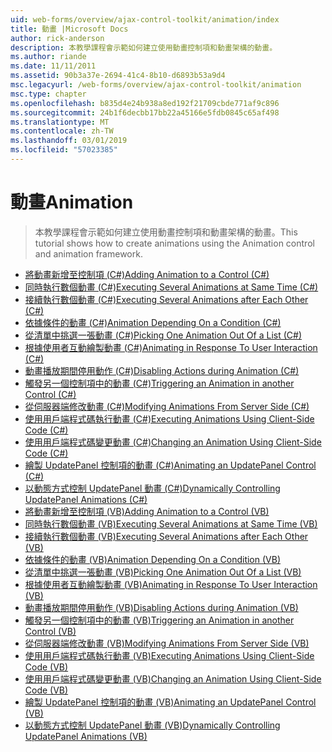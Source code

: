 ```yaml
---
uid: web-forms/overview/ajax-control-toolkit/animation/index
title: 動畫 |Microsoft Docs
author: rick-anderson
description: 本教學課程會示範如何建立使用動畫控制項和動畫架構的動畫。
ms.author: riande
ms.date: 11/11/2011
ms.assetid: 90b3a37e-2694-41c4-8b10-d6893b53a9d4
msc.legacyurl: /web-forms/overview/ajax-control-toolkit/animation
msc.type: chapter
ms.openlocfilehash: b835d4e24b938a8ed192f21709cbde771af9c896
ms.sourcegitcommit: 24b1f6decbb17bb22a45166e5fdb0845c65af498
ms.translationtype: MT
ms.contentlocale: zh-TW
ms.lasthandoff: 03/01/2019
ms.locfileid: "57023385"
---
```

<a name="animation"></a><span data-ttu-id="85051-103">動畫</span><span class="sxs-lookup"><span data-stu-id="85051-103">Animation</span></span>
====================
> <span data-ttu-id="85051-104">本教學課程會示範如何建立使用動畫控制項和動畫架構的動畫。</span><span class="sxs-lookup"><span data-stu-id="85051-104">This tutorial shows how to create animations using the Animation control and animation framework.</span></span>


- [<span data-ttu-id="85051-105">將動畫新增至控制項 (C#)</span><span class="sxs-lookup"><span data-stu-id="85051-105">Adding Animation to a Control (C#)</span></span>](adding-animation-to-a-control-cs.md)
- [<span data-ttu-id="85051-106">同時執行數個動畫 (C#)</span><span class="sxs-lookup"><span data-stu-id="85051-106">Executing Several Animations at Same Time (C#)</span></span>](executing-several-animations-at-the-same-time-cs.md)
- [<span data-ttu-id="85051-107">接續執行數個動畫 (C#)</span><span class="sxs-lookup"><span data-stu-id="85051-107">Executing Several Animations after Each Other (C#)</span></span>](executing-several-animations-after-each-other-cs.md)
- [<span data-ttu-id="85051-108">依據條件的動畫 (C#)</span><span class="sxs-lookup"><span data-stu-id="85051-108">Animation Depending On a Condition (C#)</span></span>](animation-depending-on-a-condition-cs.md)
- [<span data-ttu-id="85051-109">從清單中挑選一張動畫 (C#)</span><span class="sxs-lookup"><span data-stu-id="85051-109">Picking One Animation Out Of a List (C#)</span></span>](picking-one-animation-out-of-a-list-cs.md)
- [<span data-ttu-id="85051-110">根據使用者互動繪製動畫 (C#)</span><span class="sxs-lookup"><span data-stu-id="85051-110">Animating in Response To User Interaction (C#)</span></span>](animating-in-response-to-user-interaction-cs.md)
- [<span data-ttu-id="85051-111">動畫播放期間停用動作 (C#)</span><span class="sxs-lookup"><span data-stu-id="85051-111">Disabling Actions during Animation (C#)</span></span>](disabling-actions-during-animation-cs.md)
- [<span data-ttu-id="85051-112">觸發另一個控制項中的動畫 (C#)</span><span class="sxs-lookup"><span data-stu-id="85051-112">Triggering an Animation in another Control (C#)</span></span>](triggering-an-animation-in-another-control-cs.md)
- [<span data-ttu-id="85051-113">從伺服器端修改動畫 (C#)</span><span class="sxs-lookup"><span data-stu-id="85051-113">Modifying Animations From Server Side (C#)</span></span>](modifying-animations-from-the-server-side-cs.md)
- [<span data-ttu-id="85051-114">使用用戶端程式碼執行動畫 (C#)</span><span class="sxs-lookup"><span data-stu-id="85051-114">Executing Animations Using Client-Side Code (C#)</span></span>](executing-animations-using-client-side-code-cs.md)
- [<span data-ttu-id="85051-115">使用用戶端程式碼變更動畫 (C#)</span><span class="sxs-lookup"><span data-stu-id="85051-115">Changing an Animation Using Client-Side Code (C#)</span></span>](changing-an-animation-using-client-side-code-cs.md)
- [<span data-ttu-id="85051-116">繪製 UpdatePanel 控制項的動畫 (C#)</span><span class="sxs-lookup"><span data-stu-id="85051-116">Animating an UpdatePanel Control (C#)</span></span>](animating-an-updatepanel-control-cs.md)
- [<span data-ttu-id="85051-117">以動態方式控制 UpdatePanel 動畫 (C#)</span><span class="sxs-lookup"><span data-stu-id="85051-117">Dynamically Controlling UpdatePanel Animations (C#)</span></span>](dynamically-controlling-updatepanel-animations-cs.md)
- [<span data-ttu-id="85051-118">將動畫新增至控制項 (VB)</span><span class="sxs-lookup"><span data-stu-id="85051-118">Adding Animation to a Control (VB)</span></span>](adding-animation-to-a-control-vb.md)
- [<span data-ttu-id="85051-119">同時執行數個動畫 (VB)</span><span class="sxs-lookup"><span data-stu-id="85051-119">Executing Several Animations at Same Time (VB)</span></span>](executing-several-animations-at-the-same-time-vb.md)
- [<span data-ttu-id="85051-120">接續執行數個動畫 (VB)</span><span class="sxs-lookup"><span data-stu-id="85051-120">Executing Several Animations after Each Other (VB)</span></span>](executing-several-animations-after-each-other-vb.md)
- [<span data-ttu-id="85051-121">依據條件的動畫 (VB)</span><span class="sxs-lookup"><span data-stu-id="85051-121">Animation Depending On a Condition (VB)</span></span>](animation-depending-on-a-condition-vb.md)
- [<span data-ttu-id="85051-122">從清單中挑選一張動畫 (VB)</span><span class="sxs-lookup"><span data-stu-id="85051-122">Picking One Animation Out Of a List (VB)</span></span>](picking-one-animation-out-of-a-list-vb.md)
- [<span data-ttu-id="85051-123">根據使用者互動繪製動畫 (VB)</span><span class="sxs-lookup"><span data-stu-id="85051-123">Animating in Response To User Interaction (VB)</span></span>](animating-in-response-to-user-interaction-vb.md)
- [<span data-ttu-id="85051-124">動畫播放期間停用動作 (VB)</span><span class="sxs-lookup"><span data-stu-id="85051-124">Disabling Actions during Animation (VB)</span></span>](disabling-actions-during-animation-vb.md)
- [<span data-ttu-id="85051-125">觸發另一個控制項中的動畫 (VB)</span><span class="sxs-lookup"><span data-stu-id="85051-125">Triggering an Animation in another Control (VB)</span></span>](triggering-an-animation-in-another-control-vb.md)
- [<span data-ttu-id="85051-126">從伺服器端修改動畫 (VB)</span><span class="sxs-lookup"><span data-stu-id="85051-126">Modifying Animations From Server Side (VB)</span></span>](modifying-animations-from-the-server-side-vb.md)
- [<span data-ttu-id="85051-127">使用用戶端程式碼執行動畫 (VB)</span><span class="sxs-lookup"><span data-stu-id="85051-127">Executing Animations Using Client-Side Code (VB)</span></span>](executing-animations-using-client-side-code-vb.md)
- [<span data-ttu-id="85051-128">使用用戶端程式碼變更動畫 (VB)</span><span class="sxs-lookup"><span data-stu-id="85051-128">Changing an Animation Using Client-Side Code (VB)</span></span>](changing-an-animation-using-client-side-code-vb.md)
- [<span data-ttu-id="85051-129">繪製 UpdatePanel 控制項的動畫 (VB)</span><span class="sxs-lookup"><span data-stu-id="85051-129">Animating an UpdatePanel Control (VB)</span></span>](animating-an-updatepanel-control-vb.md)
- [<span data-ttu-id="85051-130">以動態方式控制 UpdatePanel 動畫 (VB)</span><span class="sxs-lookup"><span data-stu-id="85051-130">Dynamically Controlling UpdatePanel Animations (VB)</span></span>](dynamically-controlling-updatepanel-animations-vb.md)
